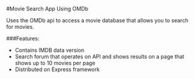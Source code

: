 #Movie Search App Using OMDb

Uses the OMDb api to access a movie database that allows you to search for movies.

###Features:
* Contains IMDB data version
* Search forum that operates on API and shows results on a page that shows up to 10 movies per page
* Distributed on Express framework 